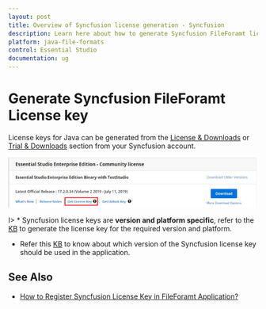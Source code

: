 ```yaml
---
layout: post
title: Overview of Syncfusion license generation - Syncfusion
description: Learn here about how to generate Syncfusion FileForamt license key for syncfusion FileForamt application for license validation.
platform: java-file-formats
control: Essential Studio
documentation: ug
---
```


# Generate Syncfusion FileForamt License key

License keys for Java can be generated from the [License & Downloads](https://syncfusion.com/account/downloads) or [Trial & Downloads](https://www.syncfusion.com/account/manage-trials/downloads) section from your Syncfusion account. 

![Get License Key](licensing-images/generate-license.png)

I> * Syncfusion license keys are **version and platform specific**, refer to the [KB](https://www.syncfusion.com/kb/8976/how-to-generate-license-key-for-licensed-products) to generate the license key for the required version and platform.
* Refer this [KB](https://www.syncfusion.com/kb/8951/which-version-syncfusion-license-key-should-i-use-in-my-application) to know about which version of the Syncfusion license key should be used in the application.


## See Also

* [How to Register Syncfusion License Key in FileForamt Application?](https://help.syncfusion.com/java-file-formats/licensing/how-to-register-in-an-application)